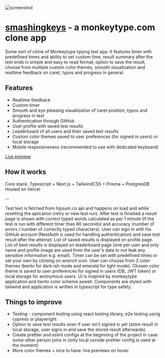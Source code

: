 ![screenshot](https://github.com/jakubhrstka/smashingkeys/assets/55590543/61aa826b-5698-4f8f-85fe-6e64461d230b)

# [smashingkeys](https://smashingkeys.vercel.app/) - a monkeytype.com clone app

Some sort of clone of Monkeytype typing test app. It features timer with predefined times and ability to set custom time, result summary after the test ends in simple and easy to read format, option to save the result, choose from multiple custom color themes, smooth visualization and realtime feedback on caret, typos and progress in general.

## Features

- Realtime feedback
- Custom timer
- Smooth and eye pleasing visualization of caret position, typos and progress in test
- Authentication through GitHub
- User profile with saved test results
- Leaderboard of all users and their saved test results
- Custom color themes saved to user preferences (for signed in users) or local storage
- Mobile responsiveness (recommended to use with dedicated keyboard)

[Live preview](https://smashingkeys.vercel.app/)

## How it works

Core stack: Typescript + Next.js + TailwindCSS + Prisma + PostgresDB  
Hosted on Vercel

--

Test text is fetched from hipsum.co api and happens on load and while resetting the aplication (retry or new test run). After test is finished a result page is shown with correct typed words calculated as per 1 minute (if the test is run with different timer than 60 seconds) and accuracy (number of errors / number of correctly typed characters).
User can sign in with his GitHub account (NextAuth is used for handling authentication) and save test result after the attempt.
List of saved results is displayed on profile page. List of best results is displayed on leaderboard page (one per user and only name and profile image are used from the user's data to not leak any sensitive information e.g. email).
Timer can be set with predefined times or set your own by clicking on wrench icon.
User can choose from 2 color themes (bento for dark-ish mode and emerald for light mode). Chosen color theme is saved to user preferences for signed in users (DB, JWT token) or local storage for anonymous users.
UI is inspired by monkeytype application and bento color scheme aswell.
Components are styled with tailwind and application is written in typescript for type safety.

## Things to improve

- Testing - component testing using react testing library, e2e testing using cypress or playwright
- Option to save test results even if user isn't signed in yet (store result in local storage, user signs in and save the stored result afterwards)
- Create prettier and eslint configs at the beginning of the project in case some other person joins in (only local vscode prettier config is used at the moment)
- More color themes + nice to have: live previews on hover
